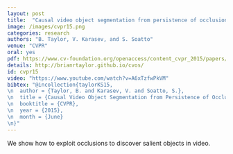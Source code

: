 ```yaml
---
layout: post
title:  "Causal video object segmentation from persistence of occlusions"
image: /images/cvpr15.png
categories: research
authors: "B. Taylor, V. Karasev, and S. Soatto"
venue: "CVPR"
oral: yes
pdf: https://www.cv-foundation.org/openaccess/content_cvpr_2015/papers/Taylor_Causal_Video_Object_2015_CVPR_paper.pdf
details: http://brianrtaylor.github.io/cvos/
id: cvpr15
video: "https://www.youtube.com/watch?v=A6xTzfwPkVM"
bibtex: "@incollection{taylorKS15,
\n  author = {Taylor, B. and Karasev, V. and Soatto, S.},
\n  title = {Causal Video Object Segmentation from Persistence of Occlusions},
\n  booktitle = {CVPR},
\n  year = {2015},
\n  month = {June}
\n}"
---
```

We show how to exploit occlusions to discover salient objects in video.
